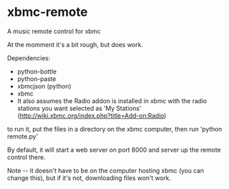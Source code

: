 xbmc-remote
===========

A music remote control for xbmc

At the momment it's a bit rough, but does work.

Dependencies:

* python-bottle
* python-paste
* xbmcjson (python)
* xbmc
* It also assumes the Radio addon is installed in xbmc with the radio stations you want selected as 'My Stations' (http://wiki.xbmc.org/index.php?title=Add-on:Radio)

to run it, put the files in a directory on the xbmc computer, then run 'python remote.py'

By default, it will start a web server on port 8000 and server up the remote control there.

Note -- it doesn't have to be on the computer hosting xbmc (you can change this), but if it's not, downloading files won't work.


